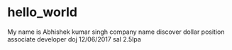 # hello_world
My name is Abhishek kumar singh
company name discover dollar
position associate developer
doj 12/06/2017
sal 2.5lpa